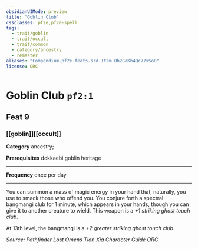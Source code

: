 ```yaml
---
obsidianUIMode: preview
title: "Goblin Club"
cssclasses: pf2e,pf2e-spell
tags:
  - trait/goblin
  - trait/occult
  - trait/common
  - category/ancestry
  - remaster
aliases: "Compendium.pf2e.feats-srd.Item.Oh2GaKh4Qc77xSoO"
license: ORC
---
```

# Goblin Club `pf2:1`
## Feat 9
### [[goblin]][[occult]]

**Category** ancestry; 



**Prerequisites** dokkaebi goblin heritage
* * *
**Frequency** once per day

* * *

You can summon a mass of magic energy in your hand that, naturally, you use to smack those who offend you. You conjure forth a spectral bangmangi club for 1 minute, which appears in your hands, though you can give it to another creature to wield. This weapon is a _+1 striking ghost touch club_.

At 13th level, the bangmangi is a _+2 greater striking ghost touch club_.

*Source: Pathfinder Lost Omens Tian Xia Character Guide*
*ORC*
